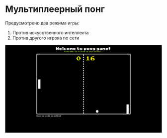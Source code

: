 # Мультиплеерный понг

Предусмотрено два режима игры:
1. Против искусственного интеллекта
2. Против другого игрока по сети

![Screenshot](documentation/screenshot.PNG)
